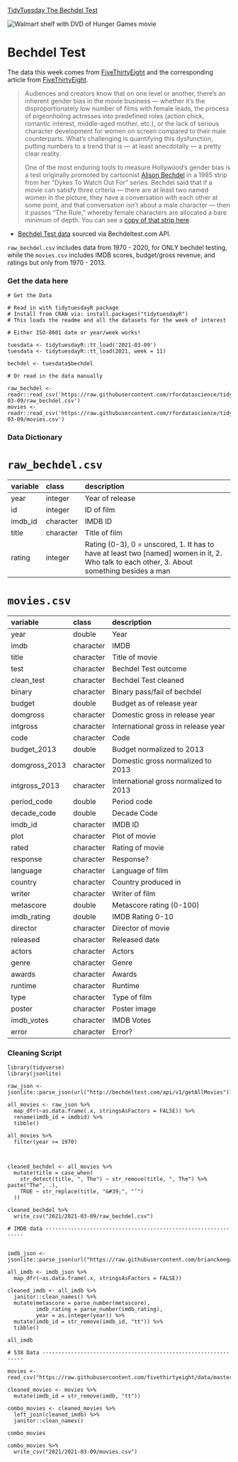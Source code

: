 [TidyTuesday The Bechdel Test](https://hardin47.github.io/TidyTuesday/2021-03-09/bechdel.html)

![Walmart shelf with DVD of Hunger Games movie](https://fivethirtyeight.com/wp-content/uploads/2014/04/477092007.jpg)

# Bechdel Test

The data this week comes from [FiveThirtyEight](https://github.com/fivethirtyeight/data/tree/master/bechdel) and the corresponding article from [FiveThirtyEight](https://fivethirtyeight.com/features/the-dollar-and-cents-case-against-hollywoods-exclusion-of-women/).

> Audiences and creators know that on one level or another, there’s an inherent gender bias in the movie business — whether it’s the disproportionately low number of films with female leads, the process of pigeonholing actresses into predefined roles (action chick, romantic interest, middle-aged mother, etc.), or the lack of serious character development for women on screen compared to their male counterparts. What’s challenging is quantifying this dysfunction, putting numbers to a trend that is — at least anecdotally — a pretty clear reality.
> 
> One of the most enduring tools to measure Hollywood’s gender bias is a test originally promoted by cartoonist [Alison Bechdel](http://dykestowatchoutfor.com/) in a 1985 strip from her “Dykes To Watch Out For” series. Bechdel said that if a movie can satisfy three criteria — there are at least two named women in the picture, they have a conversation with each other at some point, and that conversation isn’t about a male character — then it passes “The Rule,” whereby female characters are allocated a bare minimum of depth. You can see a [copy of that strip here](http://www.npr.org/templates/story/story.php?storyId=94202522).

* [Bechdel Test data](http://bechdeltest.com/) sourced via Bechdeltest.com API.

`raw_bechdel.csv` includes data from 1970 - 2020, for ONLY bechdel testing, while the `movies.csv` includes IMDB scores, budget/gross revenue, and ratings but only from 1970 - 2013.


### Get the data here

```{r}
# Get the Data

# Read in with tidytuesdayR package 
# Install from CRAN via: install.packages("tidytuesdayR")
# This loads the readme and all the datasets for the week of interest

# Either ISO-8601 date or year/week works!

tuesdata <- tidytuesdayR::tt_load('2021-03-09')
tuesdata <- tidytuesdayR::tt_load(2021, week = 11)

bechdel <- tuesdata$bechdel

# Or read in the data manually

raw_bechdel <- readr::read_csv('https://raw.githubusercontent.com/rfordatascience/tidytuesday/master/data/2021/2021-03-09/raw_bechdel.csv')
movies <- readr::read_csv('https://raw.githubusercontent.com/rfordatascience/tidytuesday/master/data/2021/2021-03-09/movies.csv')

```
### Data Dictionary

# `raw_bechdel.csv`

|variable |class     |description |
|:--------|:---------|:-----------|
|year     |integer   | Year of release |
|id       |integer   | ID of film |
|imdb_id  |character | IMDB ID|
|title    |character | Title of film |
|rating   |integer   | Rating (0-3), 0 = unscored, 1. It has to have at least two [named] women in it, 2. Who talk to each other, 3. About something besides a man |

# `movies.csv`

|variable      |class     |description |
|:-------------|:---------|:-----------|
|year          |double    | Year |
|imdb          |character | IMDB|
|title         |character |Title of movie |
|test          |character | Bechdel Test outcome|
|clean_test    |character | Bechdel Test cleaned |
|binary        |character | Binary pass/fail of bechdel |
|budget        |double    | Budget as of release year |
|domgross      |character | Domestic gross in release year |
|intgross      |character | International gross in release year |
|code          |character | Code |
|budget_2013   |double    | Budget normalized to 2013 |
|domgross_2013 |character | Domestic gross  normalized to 2013 |
|intgross_2013 |character | International gross normalized to 2013 |
|period_code   |double    | Period code |
|decade_code   |double    | Decade Code |
|imdb_id       |character | IMDB ID |
|plot          |character | Plot of movie |
|rated         |character | Rating of movie |
|response      |character | Response? |
|language      |character | Language of film |
|country       |character | Country produced in |
|writer        |character | Writer of film |
|metascore     |double    | Metascore rating (0-100) |
|imdb_rating   |double    | IMDB Rating 0-10|
|director      |character | Director of movie |
|released      |character | Released date |
|actors        |character | Actors |
|genre         |character | Genre |
|awards        |character | Awards |
|runtime       |character | Runtime |
|type          |character | Type of film |
|poster        |character | Poster image |
|imdb_votes    |character | IMDB Votes |
|error         |character | Error? |


### Cleaning Script

```{r}
library(tidyverse)
library(jsonlite)

raw_json <- jsonlite::parse_json(url("http://bechdeltest.com/api/v1/getAllMovies"))

all_movies <- raw_json %>% 
  map_dfr(~as.data.frame(.x, stringsAsFactors = FALSE)) %>% 
  rename(imdb_id = imdbid) %>% 
  tibble()

all_movies %>% 
  filter(year >= 1970) 



cleaned_bechdel <- all_movies %>% 
  mutate(title = case_when(
    str_detect(title, ", The") ~ str_remove(title, ", The") %>% paste("The", .),
    TRUE ~ str_replace(title, "&#39;", "’")
  ))

cleaned_bechdel %>% 
  write_csv("2021/2021-03-09/raw_bechdel.csv")

# IMDB data ---------------------------------------------------------------


imdb_json <- jsonlite::parse_json(url("https://raw.githubusercontent.com/brianckeegan/Bechdel/master/imdb_data.json"))

all_imdb <- imdb_json %>%
  map_dfr(~as.data.frame(.x, stringsAsFactors = FALSE))

cleaned_imdb <- all_imdb %>% 
  janitor::clean_names() %>% 
  mutate(metascore = parse_number(metascore),
         imdb_rating = parse_number(imdb_rating),
         year = as.integer(year)) %>% 
  mutate(imdb_id = str_remove(imdb_id, "tt")) %>% 
  tibble()

all_imdb

# 538 Data ----------------------------------------------------------------

movies <- read_csv("https://raw.githubusercontent.com/fivethirtyeight/data/master/bechdel/movies.csv")

cleaned_movies <- movies %>% 
  mutate(imdb_id = str_remove(imdb, "tt")) 

combo_movies <- cleaned_movies %>% 
  left_join(cleaned_imdb) %>% 
  janitor::clean_names() 

combo_movies

combo_movies %>% 
  write_csv("2021/2021-03-09/movies.csv")

```